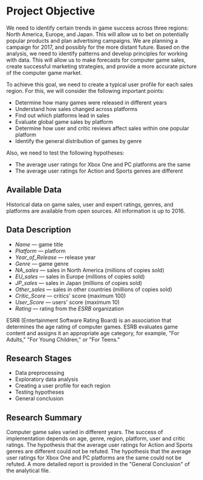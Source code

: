 # Project Objective

We need to identify certain trends in game success across three regions: North America, Europe, and Japan. This will allow us to bet on potentially popular products and plan advertising campaigns. We are planning a campaign for 2017, and possibly for the more distant future. Based on the analysis, we need to identify patterns and develop principles for working with data. This will allow us to make forecasts for computer game sales, create successful marketing strategies, and provide a more accurate picture of the computer game market.

To achieve this goal, we need to create a typical user profile for each sales region. For this, we will consider the following important points:

* Determine how many games were released in different years
* Understand how sales changed across platforms
* Find out which platforms lead in sales
* Evaluate global game sales by platform
* Determine how user and critic reviews affect sales within one popular platform
* Identify the general distribution of games by genre

Also, we need to test the following hypotheses:
* The average user ratings for Xbox One and PC platforms are the same
* The average user ratings for Action and Sports genres are different

## Available Data

Historical data on game sales, user and expert ratings, genres, and platforms are available from open sources. All information is up to 2016.

## Data Description

* *Name* — game title
* *Platform* — platform
* *Year_of_Release* — release year
* *Genre* — game genre
* *NA_sales* — sales in North America (millions of copies sold)
* *EU_sales* — sales in Europe (millions of copies sold)
* *JP_sales* — sales in Japan (millions of copies sold)
* *Other_sales* — sales in other countries (millions of copies sold)
* *Critic_Score* — critics' score (maximum 100)
* *User_Score* — users' score (maximum 10)
* *Rating* — rating from the *ESRB* organization

ESRB (Entertainment Software Rating Board) is an association that determines the age rating of computer games. ESRB evaluates game content and assigns it an appropriate age category, for example, "For Adults," "For Young Children," or "For Teens."

## Research Stages

* Data preprocessing
* Exploratory data analysis
* Creating a user profile for each region
* Testing hypotheses
* General conclusion

## Research Summary

Computer game sales varied in different years. The success of implementation depends on age, genre, region, platform, user and critic ratings. The hypothesis that the average user ratings for Action and Sports genres are different could not be refuted. The hypothesis that the average user ratings for Xbox One and PC platforms are the same could not be refuted. A more detailed report is provided in the "General Conclusion" of the analytical file.
